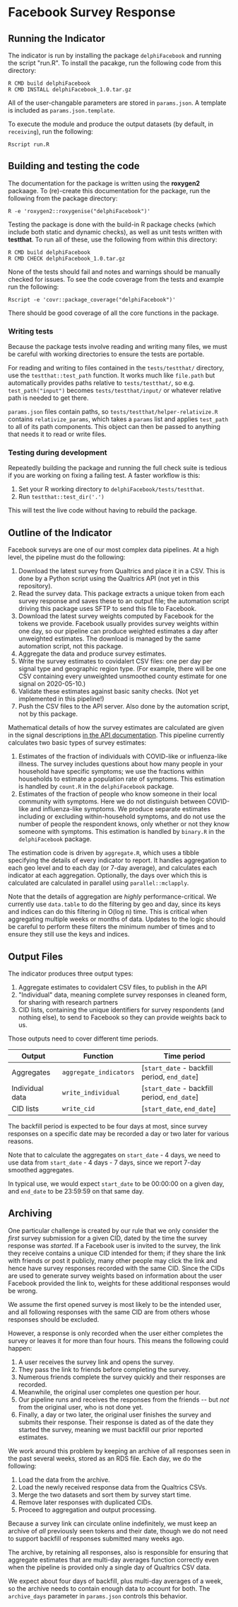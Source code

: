 # Facebook Survey Response

## Running the Indicator

The indicator is run by installing the package `delphiFacebook` and running the script
"run.R". To install the pacakge, run the following code from this directory:

```
R CMD build delphiFacebook
R CMD INSTALL delphiFacebook_1.0.tar.gz
```

All of the user-changable parameters are stored in `params.json`. A template is
included as `params.json.template`.

To execute the module and produce the output datasets (by default, in
`receiving`), run the following:

```
Rscript run.R
```

## Building and testing the code

The documentation for the package is written using the **roxygen2** packaage. To
(re)-create this documentation for the package, run the following from the package
directory:

```
R -e 'roxygen2::roxygenise("delphiFacebook")'
```

Testing the package is done with the build-in R package checks (which include both
static and dynamic checks), as well as unit tests written with **testthat**. To run all
of these, use the following from within this directory:

```
R CMD build delphiFacebook
R CMD CHECK delphiFacebook_1.0.tar.gz
```

None of the tests should fail and notes and warnings should be manually checked for issues.
To see the code coverage from the tests and example run the following:

```
Rscript -e 'covr::package_coverage("delphiFacebook")'
```

There should be good coverage of all the core functions in the package.

### Writing tests

Because the package tests involve reading and writing many files, we must be
careful with working directories to ensure the tests are portable.

For reading and writing to files contained in the `tests/testthat/` directory,
use the `testthat::test_path` function. It works much like `file.path` but
automatically provides paths relative to `tests/testthat/`, so e.g.
`test_path("input")` becomes `tests/testthat/input/` or whatever relative path
is needed to get there.

`params.json` files contain paths, so `tests/testthat/helper-relativize.R`
contains `relativize_params`, which takes a `params` list and applies
`test_path` to all of its path components. This object can then be passed to
anything that needs it to read or write files.

### Testing during development

Repeatedly building the package and running the full check suite is tedious if
you are working on fixing a failing test. A faster workflow is this:

1. Set your R working directory to `delphiFacebook/tests/testthat`.
2. Run `testthat::test_dir('.')`

This will test the live code without having to rebuild the package.

## Outline of the Indicator

Facebook surveys are one of our most complex data pipelines. At a high level,
the pipeline must do the following:

1. Download the latest survey from Qualtrics and place it in a CSV. This is done
   by a Python script using the Qualtrics API (not yet in this repository).
2. Read the survey data. This package extracts a unique token from each survey
   response and saves these to an output file; the automation script driving
   this package uses SFTP to send this file to Facebook.
3. Download the latest survey weights computed by Facebook for the tokens we
   provide. Facebook usually provides survey weights within one day, so our
   pipeline can produce weighted estimates a day after unweighted estimates. The
   download is managed by the same automation script, not this package.
4. Aggregate the data and produce survey estimates.
5. Write the survey estimates to covidalert CSV files: one per day per signal
   type and geographic region type. (For example, there will be one CSV
   containing every unweighted unsmoothed county estimate for one signal on
   2020-05-10.)
6. Validate these estimates against basic sanity checks. (Not yet implemented in
   this pipeline!)
7. Push the CSV files to the API server. Also done by the automation script, not
   by this package.


Mathematical details of how the survey estimates are calculated are given in the
signal descriptions [in the API
documentation](https://cmu-delphi.github.io/delphi-epidata/api/covidcast-signals/fb-survey.html).
This pipeline currently calculates two basic types of survey estimates:

1. Estimates of the fraction of individuals with COVID-like or influenza-like
   illness. The survey includes questions about how many people in your
   household have specific symptoms; we use the fractions within households to
   estimate a population rate of symptoms. This estimation is handled by
   `count.R` in the `delphiFacebook` package.
2. Estimates of the fraction of people who know someone in their local community
   with symptoms. Here we do not distinguish between COVID-like and
   influenza-like symptoms. We produce separate estimates including or excluding
   within-household symptoms, and do not use the number of people the respondent
   knows, only whether or not they know someone with symptoms. This estimation
   is handled by `binary.R` in the `delphiFacebook` package.


The estimation code is driven by `aggregate.R`, which uses a tibble specifying
the details of every indicator to report. It handles aggregation to each geo
level and to each day (or 7-day average), and calculates each indicator at each
aggregation. Optionally, the days over which this is calculated are calculated
in parallel using `parallel::mclapply`.

Note that the details of aggregation are *highly* performance-critical. We
currently use `data.table` to do the filtering by geo and day, since its keys
and indices can do this filtering in O(log n) time. This is critical when
aggregating multiple weeks or months of data. Updates to the logic should be
careful to perform these filters the minimum number of times and to ensure they
still use the keys and indices.

## Output Files

The indicator produces three output types:

1. Aggregate estimates to covidalert CSV files, to publish in the API
2. "Individual" data, meaning complete survey responses in cleaned form, for
   sharing with research partners
3. CID lists, containing the unique identifiers for survey respondents (and
   nothing else), to send to Facebook so they can provide weights back to us.

Those outputs need to cover different time periods.

| Output | Function | Time period |
| ------ | -------- | ----------- |
| Aggregates | `aggregate_indicators` | [`start_date` - backfill period, `end_date`] |
| Individual data | `write_individual` | [`start_date` - backfill period, `end_date`] |
| CID lists | `write_cid` | [`start_date`, `end_date`] |

The backfill period is expected to be four days at most, since survey responses
on a specific date may be recorded a day or two later for various reasons.

Note that to calculate the aggregates on `start_date` - 4 days, we need to use
data from `start_date` - 4 days - 7 days, since we report 7-day smoothed
aggregates.

In typical use, we would expect `start_date` to be 00:00:00 on a given day, and
`end_date` to be 23:59:59 on that same day.

## Archiving

One particular challenge is created by our rule that we only consider the
*first* survey submission for a given CID, dated by the time the survey response
was *started*. If a Facebook user is invited to the survey, the link they
receive contains a unique CID intended for them; if they share the link with
friends or post it publicly, many other people may click the link and hence have
survey responses recorded with the same CID. Since the CIDs are used to generate
survey weights based on information about the user Facebook provided the link
to, weights for these additional responses would be wrong.

We assume the first opened survey is most likely to be the intended user, and
all following responses with the same CID are from others whose responses should
be excluded.

However, a response is only recorded when the user either completes the survey
or leaves it for more than four hours. This means the following could happen:

1. A user receives the survey link and opens the survey.
2. They pass the link to friends before completing the survey.
3. Numerous friends complete the survey quickly and their responses are
   recorded.
4. Meanwhile, the original user completes one question per hour.
5. Our pipeline runs and receives the responses from the friends -- but *not*
   from the original user, who is not done yet.
6. Finally, a day or two later, the original user finishes the survey and
   submits their response. Their response is dated as of the date they started
   the survey, meaning we must backfill our prior reported estimates.

We work around this problem by keeping an archive of all responses seen in the
past several weeks, stored as an RDS file. Each day, we do the following:

1. Load the data from the archive.
2. Load the newly received response data from the Qualtrics CSVs.
3. Merge the two datasets and sort them by survey start time.
4. Remove later responses with duplicated CIDs.
5. Proceed to aggregation and output processing.

Because a survey link can circulate online indefinitely, we must keep an archive
of *all* previously seen tokens and their date, though we do not need to support
backfill of responses submitted many weeks ago.

The archive, by retaining all responses, also is responsible for ensuring that
aggregate estimates that are multi-day averages function correctly even when the
pipeline is provided only a single day of Qualtrics CSV data.

We expect about four days of backfill, plus multi-day averages of a week, so the
archive needs to contain enough data to account for both. The `archive_days`
parameter in `params.json` controls this behavior.
